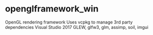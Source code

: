 # openglframework_win

OpenGL rendering framework
Uses vcpkg to manage 3rd party dependencies
Visual Studio 2017
GLEW, glfw3, glm, assimp, soil, imgui
